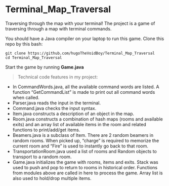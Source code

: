 # Terminal_Map_Traversal
 Traversing through the map with your terminal!
The project is a game of traversing through a map with terminal commands. 

You should have a Java compiler on your laptop to run this game.
Clone this repo by this bash:
```
git clone https://github.com/hugoTheVoidBoy/Terminal_Map_Traversal
cd Terminal_Map_Traversal

```
Start the game by running **Game.java**

>Technical code features in my project:

-	In CommandWords.java, all the available command words are listed. A function “GetCommandList” is made to print out all command words when called.
-	Parser.java reads the input in the terminal.
-	Command.java checks the input syntax. 
-	Item.java constructs a description of an object in the map.
-	Room.java constructs a combination of hash maps (rooms and available exits) and an array list of available items in the room and related functions to print/add/get items.
-	Beamers.java is a subclass of Item. There are 2 random beamers in random rooms. When picked up, “charge” is required to memorize the current room and “Fire” is used to instantly go back to that room.
-	TransportationRoom.java used a list of rooms and Random objects to transport to a random room.
-	Game.java initializes the game with rooms, items and exits. Stack was used to push and pop to return to rooms in historical order. Functions from modules above are called in here to process the game. Array list is also used to hold/drop multiple items.
